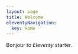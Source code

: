 ```yaml
---
layout: page
title: Welcome
eleventyNavigation:
  key: Home
---
```


Bonjour to *Eleventy* starter.
